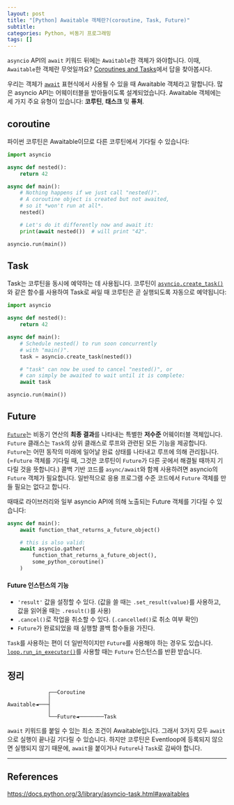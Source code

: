 ```yaml
---
layout: post
title: "[Python] Awaitable 객체란?(coroutine, Task, Future)"
subtitle:
categories: Python, 비동기 프로그래밍
tags: []
---
```


`asyncio` API의 `await` 키워드 뒤에는 `Awaitable`한 객체가 와야합니다. 이때, `Awaitable`한 객체란 무엇일까요? 
[Coroutines and Tasks](https://docs.python.org/3/library/asyncio-task.html#awaitable)에서 답을 찾아봅시다. 

우리는 객체가 [`await`](https://docs.python.org/ko/3/reference/expressions.html#await) 표현식에서 사용될 수 있을 때 Awaitable 객체라고 말합니다. 
많은 asyncio API는 어웨이터블을 받아들이도록 설계되었습니다.
Awaitable 객체에는 세 가지 주요 유형이 있습니다: **코루틴**, **태스크** 및 **퓨처**.

## coroutine

파이썬 코루틴은 Awaitable이므로 다른 코루틴에서 기다릴 수 있습니다:
```python
import asyncio

async def nested():
    return 42

async def main():
    # Nothing happens if we just call "nested()".
    # A coroutine object is created but not awaited,
    # so it *won't run at all*.
    nested()

    # Let's do it differently now and await it:
    print(await nested())  # will print "42".

asyncio.run(main())
```

## Task
Task는 코루틴을 동시에 예약하는 데 사용됩니다. 
코루틴이 [`asyncio.create_task()`](https://docs.python.org/ko/3/library/asyncio-task.html#asyncio.create_task "asyncio.create_task")와 같은 함수를 사용하여 Task로 싸일 때 코루틴은 곧 실행되도록 자동으로 예약됩니다:

```python
import asyncio

async def nested():
    return 42

async def main():
    # Schedule nested() to run soon concurrently
    # with "main()".
    task = asyncio.create_task(nested())

    # "task" can now be used to cancel "nested()", or
    # can simply be awaited to wait until it is complete:
    await task

asyncio.run(main())
```

## Future
[`Future`](https://docs.python.org/ko/3/library/asyncio-future.html#asyncio.Future)는 비동기 연산의 **최종 결과**를 나타내는 특별한 **저수준** 어웨이터블 객체입니다.
`Future` 클래스는 `Task`의 상위 클래스로 루프와 관련된 모든 기능을 제공합니다. `Future`는 어떤 동작의 미래에 일어날 완료 상태를 나타내고 루프에 의해 관리됩니다. (=`Future` 객체를 기다릴 때, 그것은 코루틴이 `Future`가 다른 곳에서 해결될 때까지 기다릴 것을 뜻합니다.)
콜백 기반 코드를 `async/await`와 함께 사용하려면 asyncio의 `Future` 객체가 필요합니다.
일반적으로 응용 프로그램 수준 코드에서 `Future` 객체를 만들 필요는 없다고 합니다.

때때로 라이브러리와 일부 asyncio API에 의해 노출되는 Future 객체를 기다릴 수 있습니다:
```python
async def main():
    await function_that_returns_a_future_object()

    # this is also valid:
    await asyncio.gather(
        function_that_returns_a_future_object(),
        some_python_coroutine()
    )
```

#### Future 인스턴스의 기능
- `'result'` 값을 설정할 수 있다. (값을 쓸 때는 `.set_result(value)`를 사용하고, 값을 읽어올 때는 `.result()`를 사용)
- `.cancel()`로 작업을 취소할 수 있다. (`.cancelled()`로 취소 여부 확인)
- `Future`가 완료되었을 때 실행할 콜백 함수들을 가진다. 

`Task`를 사용하는 편이 더 일반적이지만 `Future`를 사용해야 하는 경우도 있습니다. [`loop.run_in_executor()`](https://docs.python.org/ko/3/library/asyncio-eventloop.html#asyncio.loop.run_in_executor)를 사용할 때는 `Future` 인스턴스를 반환 받습니다.


## 정리
```
             ┌──Coroutine
             │
Awaitable◄───┤
             │
             └──Future◄────────Task
```
`await` 키워드를 붙일 수 있는 최소 조건이 Awaitable입니다. 그래서 3가지 모두 `await`으로 실행이 끝나길 기다릴 수 있습니다. 하지만 코루틴은 Eventloop에 등록되지 않으면 실행되지 않기 때문에, `await`을 붙이거나 `Future`나 `Task`로 감싸야 합니다.

---
## References
https://docs.python.org/3/library/asyncio-task.html#awaitables